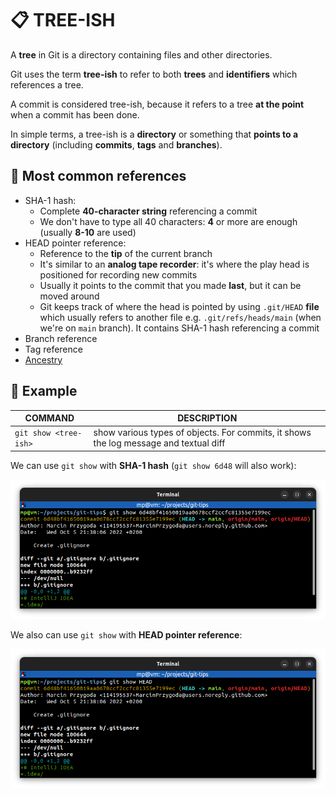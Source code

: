 # 📋 TREE-ISH

A **tree** in Git is a directory containing files and other directories.

Git uses the term **tree-ish** to refer to both **trees** and **identifiers** which references a tree.

A commit is considered tree-ish, because it refers to a tree **at the point** when a commit has been done.

In simple terms, a tree-ish is a **directory** or something that **points to a directory** (including **commits**, **tags** and **branches**).

## 📌 Most common references

- SHA-1 hash:
  - Complete **40-character string** referencing a commit
  - We don't have to type all 40 characters: **4** or more are enough (usually **8-10** are used)
- HEAD pointer reference:
  - Reference to the **tip** of the current branch
  - It's similar to an **analog tape recorder**: it's where the play head is positioned for recording new commits
  - Usually it points to the commit that you made **last**, but it can be moved around
  - Git keeps track of where the head is pointed by using `.git/HEAD` **file** which usually refers to another file e.g. `.git/refs/heads/main` (when we're on `main` branch). It contains SHA-1 hash referencing a commit
- Branch reference
- Tag reference
- [Ancestry](ANCESTRY.md)

## 📌 Example

| COMMAND               | DESCRIPTION                                                                           |
| --------------------- | ------------------------------------------------------------------------------------- |
| `git show <tree-ish>` | show various types of objects. For commits, it shows the log message and textual diff |

We can use `git show` with **SHA-1 hash** (`git show 6d48` will also work):

![](images/git-show-sha-1.png)

We also can use `git show` with **HEAD pointer reference**:

![](images/git-show-head.png)
